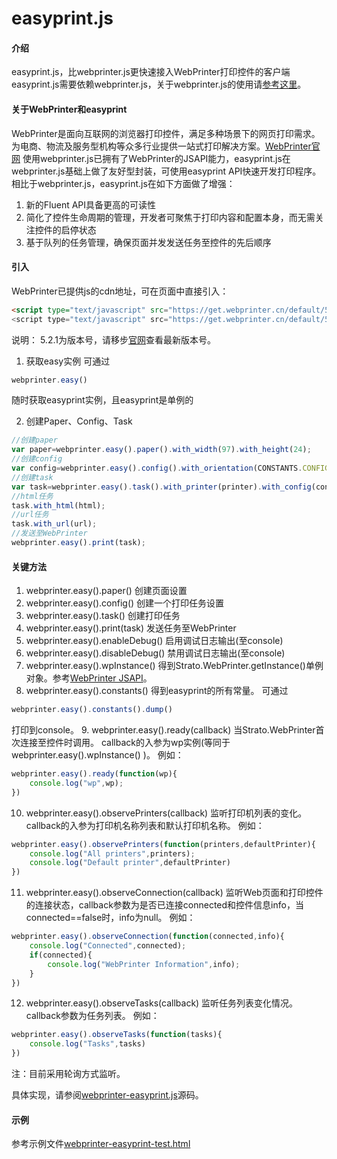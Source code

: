 # easyprint.js

#### 介绍
easyprint.js，比webprinter.js更快速接入WebPrinter打印控件的客户端
easyprint.js需要依赖webprinter.js，关于webprinter.js的使用请[参考这里](https://www.webprinter.cn/doc/jsapi)。

#### 关于WebPrinter和easyprint
WebPrinter是面向互联网的浏览器打印控件，满足多种场景下的网页打印需求。为电商、物流及服务型机构等众多行业提供一站式打印解决方案。[WebPrinter官网](https://www.webprinter.cn/)
使用webprinter.js已拥有了WebPrinter的JSAPI能力，easyprint.js在webprinter.js基础上做了友好型封装，可使用easyprint API快速开发打印程序。
相比于webprinter.js，easyprint.js在如下方面做了增强：  
1. 新的Fluent API具备更高的可读性
2. 简化了控件生命周期的管理，开发者可聚焦于打印内容和配置本身，而无需关注控件的启停状态
3. 基于队列的任务管理，确保页面并发发送任务至控件的先后顺序

#### 引入
WebPrinter已提供js的cdn地址，可在页面中直接引入：  
```html
<script type="text/javascript" src="https://get.webprinter.cn/default/5.2.1/webprinter.js">
<script type="text/javascript" src="https://get.webprinter.cn/default/5.2.1/easyprint.js">
```

说明：
5.2.1为版本号，请移步[官网](https://www.webprinter.cn/)查看最新版本号。

1. 获取easy实例
可通过
```javascript
webprinter.easy()
```
随时获取easyprint实例，且easyprint是单例的

2. 创建Paper、Config、Task
```javascript
//创建paper
var paper=webprinter.easy().paper().with_width(97).with_height(24);
//创建config
var config=webprinter.easy().config().with_orientation(CONSTANTS.CONFIG_ORIENTATION.PORTRAIT).with_color(CONSTANTS.CONFIG_COLOR.COLOR).with_side(CONSTANTS.CONFIG_SIDE.ONESIDE).with_collate(CONSTANTS.CONFIG_COLLATE.UNCOLLATE).with_copies(1).with_zero_margins().with_paper(paper);
//创建task
var task=webprinter.easy().task().with_printer(printer).with_config(config);
//html任务
task.with_html(html);
//url任务
task.with_url(url);
//发送至WebPrinter
webprinter.easy().print(task);
```

#### 关键方法
1. webprinter.easy().paper()
创建页面设置
2. webprinter.easy().config()
创建一个打印任务设置
3. webprinter.easy().task()
创建打印任务
4. webprinter.easy().print(task)
发送任务至WebPrinter
5. webprinter.easy().enableDebug()
启用调试日志输出(至console)
6. webprinter.easy().disableDebug()
禁用调试日志输出(至console)
7. webprinter.easy().wpInstance()
得到Strato.WebPrinter.getInstance()单例对象。参考[WebPrinter JSAPI](https://www.webprinter.cn/doc/jsapi)。
8. webprinter.easy().constants()
得到easyprint的所有常量。
可通过
```javascript
webprinter.easy().constants().dump()
```
打印到console。
9. webprinter.easy().ready(callback)
当Strato.WebPrinter首次连接至控件时调用。
callback的入参为wp实例(等同于 webprinter.easy().wpInstance() )。
例如：
```javascript
webprinter.easy().ready(function(wp){
    console.log("wp",wp);
})
```
10. webprinter.easy().observePrinters(callback)
监听打印机列表的变化。
callback的入参为打印机名称列表和默认打印机名称。
例如：
```javascript
webprinter.easy().observePrinters(function(printers,defaultPrinter){
    console.log("All printers",printers);
    console.log("Default printer",defaultPrinter)
})
```
11. webprinter.easy().observeConnection(callback)
监听Web页面和打印控件的连接状态，callback参数为是否已连接connected和控件信息info，当connected==false时，info为null。
例如：
```javascript
webprinter.easy().observeConnection(function(connected,info){
    console.log("Connected",connected);
    if(connected){
        console.log("WebPrinter Information",info);
    }
})
```
12. webprinter.easy().observeTasks(callback)
监听任务列表变化情况。callback参数为任务列表。
例如：
```javascript
webprinter.easy().observeTasks(function(tasks){
    console.log("Tasks",tasks)
})
```
注：目前采用轮询方式监听。

具体实现，请参阅[webprinter-easyprint.js](webprinter-easyprint.js)源码。

#### 示例
参考示例文件[webprinter-easyprint-test.html](webprinter-easyprint-test.html)


